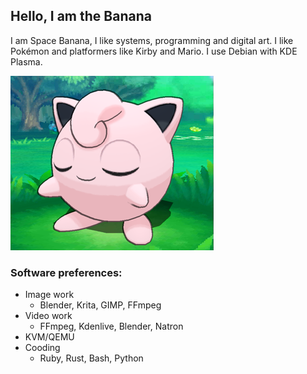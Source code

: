 ## Hello, I am the Banana
I am Space Banana, I like systems, programming and digital art. I like Pokémon and platformers like Kirby and Mario. I use Debian with KDE Plasma.

![THE Jigglypuff](jigglypuff_half.png)
### Software preferences:
- Image work
  - Blender, Krita, GIMP, FFmpeg
- Video work
  - FFmpeg, Kdenlive, Blender, Natron
- KVM/QEMU
- Cooding
  - Ruby, Rust, Bash, Python
